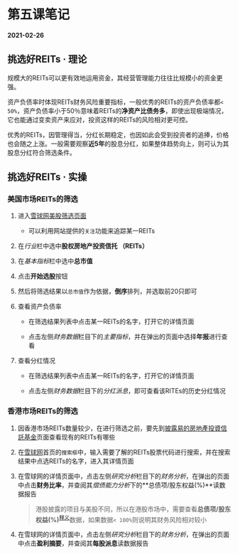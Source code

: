 # 第五课笔记

#### 2021-02-26

## 挑选好REITs · 理论

规模大的REITs可以更有效地运用资金，其经营管理能力往往比规模小的资金更强。

资产负债率时体现REITs财务风险重要指标，一般优秀的REITs的资产负债率都`< 50%`，资产负债率小于50％意味着REITs的**净资产比债务多**，即使出现极端情况，它也能通过变卖资产来应对，投资这样的REITs的风险相对更可控。

优秀的REITs，因管理得当，分红长期稳定，也因如此会受到投资者的追捧，价格也会随之上涨。一般需要观察**近5年**的股息分红，如果整体趋势向上，则可认为其股息分红符合筛选条件。

## 挑选好REITs · 实操

### 美国市场REITs的筛选

1. 进入[雪球网美股筛选页面](https://xueqiu.com/hq/screener/US)

    + 可以利用网站提供的`关注`功能来追踪某一REITs

2. 在*行业*栏中选中**股权房地产投资信托 （REITs）**

3. 在*基本指标*栏中选中**总市值**

4. 点击**开始选股**按钮

5. 然后将筛选结果以`总市值`作为依据，**倒序**排列，并选取前20只即可

6. 查看资产负债率

    + 在筛选结果列表中点击某一REITs的名字，打开它的详情页面

    + 点击左侧*财务数据*栏目下的*主要指标*，并在弹出的页面中选择**年报**进行查看

7. 查看分红情况

    + 在筛选结果列表中点击某一REITs的名字，打开它的详情页面

    + 点击左侧*财务数据*栏目下的*分红派息*，即可查看该RITEs的历史分红情况

### 香港市场REITs的筛选

1. 因香港市场REITs数量较少，在进行筛选之前，要先到[披露易的房地產投資信託基金](https://www.hkex.com.hk/Market-Data/Securities-Prices/Real-Estate-Investment-Trusts?sc_lang=zh-cn)页面查看现有的REITs有哪些

2. 在[雪球网](https://xueqiu.com)首页的`搜索框`中，输入需要了解的REITs股票代码进行搜索，并在搜索结果中点选REITs的名字，进入其详情页面

3. 在雪球网的详情页面中，点击左侧*研究分析*栏目下的*财务分析*，在弹出的页面中点击**财务比率**，并查阅其*偿债能力分析*下的**总债项/股东权益(%)**读数据报告

    > 港股披露的项目与美股不同，所以在港股市场中，需要查看**总债项/股东权益(%)**<sup>[释义](https://wiki.mbalib.com/wiki/%E8%82%A1%E4%B8%9C%E6%9D%83%E7%9B%8A%E5%AF%B9%E8%B4%9F%E5%80%BA%E6%AF%94%E7%8E%87)</sup>数据，如果数据`< 100%`则说明其财务风险相对较小

4. 在雪球网的详情页面中，点击左侧*研究分析*栏目下的*财务分析*，在弹出的页面中点击**盈利摘要**，并查阅其**每股派息**读数据报告

